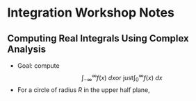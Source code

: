 # Integration Workshop Notes



## Computing Real Integrals Using Complex Analysis

- Goal: compute 
  $$ 
  \int_{-\infty}^\infty f(x)~dx​ \text{or just} \int_0^\infty f(x) ~dx 
  $$
- For a circle of radius $R$ in the upper half plane, 

